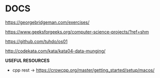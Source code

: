 # DOCS

https://georgebridgeman.com/exercises/

https://www.geeksforgeeks.org/computer-science-projects/?ref=shm

https://github.com/tuhdo/os01

http://codekata.com/kata/kata04-data-munging/


**USEFUL RESOURCES**
- cpp rest -> https://crowcpp.org/master/getting_started/setup/macos/
